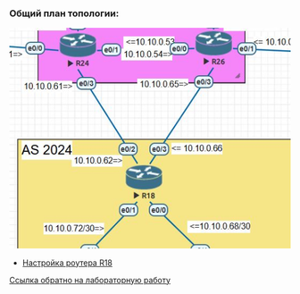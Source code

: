 ### Общий план топологии:  
<img src='pic/top.JPG'>  

* [Настройка роутера R18](r18.md)  

[Ссылка обратно на лабораторную работу](/labs/lab09/README.md#)  